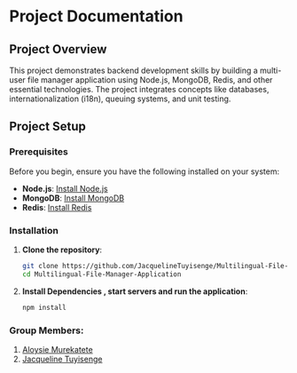 # Project Documentation

## Project Overview

This project demonstrates backend development skills by building a multi-user file manager application using Node.js, MongoDB, Redis, and other essential technologies. The project integrates concepts like databases, internationalization (i18n), queuing systems, and unit testing.

## Project Setup

### Prerequisites

Before you begin, ensure you have the following installed on your system:

- **Node.js**: [Install Node.js](https://nodejs.org/)
- **MongoDB**: [Install MongoDB](https://www.mongodb.com/try/download/community)
- **Redis**: [Install Redis](https://redis.io/download)

### Installation

1. **Clone the repository**:
   ```sh
   git clone https://github.com/JacquelineTuyisenge/Multilingual-File-Manager-Application.git
   cd Multilingual-File-Manager-Application
   
2. **Install Dependencies , start servers and run the application**:
    ```sh
    npm install
### Group Members:
1. <a href='https://github.com/M-Aloysie'>Aloysie Murekatete</a>
2. <a href='https://github.com/JacquelineTuyisenge'>Jacqueline Tuyisenge</a>
   
